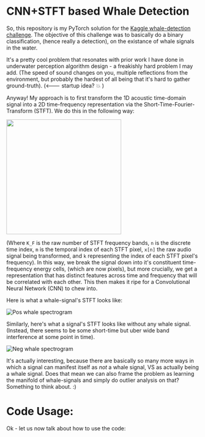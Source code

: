 # CNN+STFT based Whale Detection

So, this repository is my PyTorch solution for the [Kaggle whale-detection challenge](https://www.kaggle.com/c/whale-detection-challenge). The objective of this challenge was to basically do a binary classification, (hence really a detection), on the existance of whale signals in the water. 

It's a pretty cool problem that resonates with prior work I have done in underwater perception algorithm design - a freakishly hard problem I may add. (The speed of sound changes on you, multiple reflections from the environment, but probably the hardest of all being that it's hard to gather ground-truth). (<--- startup idea? :collision: ) 

Anyway! My approach is to first transform the 1D acoustic time-domain signal into a 2D time-frequency representation via the Short-Time-Fourier-Transform (STFT). We do this in the following way:

<img src="https://cloud.githubusercontent.com/assets/27869008/25636131/536fbc9c-2f35-11e7-9669-01e0d98e5d5c.png" width="300">

(Where `K_F` is the raw number of STFT frequency bands, `n` is the discrete time index, `m` is the temporal index of each STFT pixel, `x[n]` the raw audio signal being transformed, and `k` representing the index of each STFT pixel's frequency). In this way, we break the signal down into it's constituent time-frequency energy cells, (which are now pixels), but more crucially, we get a representation that has distinct features across time and frequency that will be correlated with each other. This then makes it ripe for a Convolutional Neural Network (CNN) to chew into. 

Here is what a whale-signal's STFT looks like:

![Pos whale spectrogram](https://cloud.githubusercontent.com/assets/27869008/25631111/418d17ce-2f24-11e7-91ee-3a1e5e7ed952.png) 

Similarly, here's what a signal's STFT looks like without any whale signal. (Instead, there seems to be some short-time but uber wide band interference at some point in time). 

![Neg whale spectrogram](https://cloud.githubusercontent.com/assets/27869008/25631319/dc12b5c4-2f24-11e7-8545-7b58950efe99.png)

It's actually interesting, because there are basically so many more ways in which a signal can manifest itself as *not* a whale signal, VS as actually being a whale signal. Does that mean we can also frame the problem as learning the manifold of whale-signals and simply do outlier analysis on that? Something to think about. :) 

# Code Usage:

Ok - let us now talk about how to use the code:
